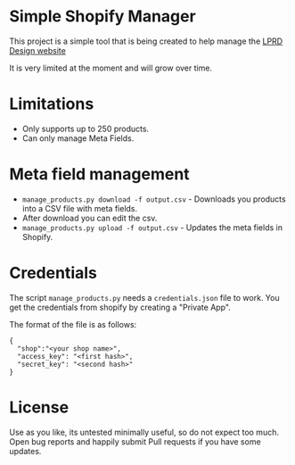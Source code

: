 # Simple Shopify Manager

This project is a simple tool that is being created to help manage the [LPRD Design website](http://lprd.design)

It is very limited at the moment and will grow over time.

# Limitations

- Only supports up to 250 products.
- Can only manage Meta Fields.

# Meta field management
- `manage_products.py download -f output.csv` - Downloads you products into a CSV file with meta fields.
- After download you can edit the csv.
- `manage_products.py upload -f output.csv` - Updates the meta fields in Shopify.

# Credentials

The script `manage_products.py` needs a `credentials.json` file to work. You get the
credentials from shopify by creating a "Private App".

The format of the file is as follows:


    {
      "shop":"<your shop name>",
      "access_key": "<first hash>",
      "secret_key": "<second hash>"
    }

# License
Use as you like, its untested minimally useful, so do not expect too much. Open bug reports and
happily submit Pull requests if you have some updates.